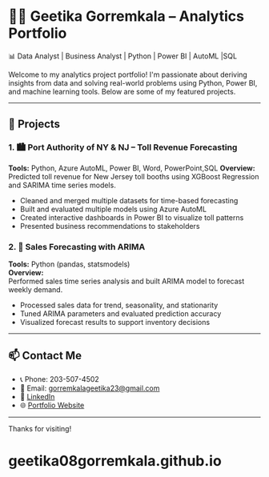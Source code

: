 # 👩‍💻 Geetika Gorremkala – Analytics Portfolio

📊 Data Analyst | Business Analyst | Python | Power BI | AutoML |SQL

Welcome to my analytics project portfolio! I'm passionate about deriving insights from data and solving real-world problems using Python, Power BI, and machine learning tools. Below are some of my featured projects.

---

## 🔷 Projects

### 1. 🏙️ Port Authority of NY & NJ – Toll Revenue Forecasting

**Tools:** Python, Azure AutoML, Power BI, Word, PowerPoint,SQL 
**Overview:**  
Predicted toll revenue for New Jersey toll booths using XGBoost Regression and SARIMA time series models.  
- Cleaned and merged multiple datasets for time-based forecasting  
- Built and evaluated multiple models using Azure AutoML  
- Created interactive dashboards in Power BI to visualize toll patterns  
- Presented business recommendations to stakeholders

### 2. 🛒 Sales Forecasting with ARIMA

**Tools:** Python (pandas, statsmodels)  
**Overview:**  
Performed sales time series analysis and built ARIMA model to forecast weekly demand.  
- Processed sales data for trend, seasonality, and stationarity  
- Tuned ARIMA parameters and evaluated prediction accuracy  
- Visualized forecast results to support inventory decisions

---

## 📫 Contact Me

- 📞 Phone: 203-507-4502  
- 📧 Email: gorremkalageetika23@gmail.com  
- 🔗 [LinkedIn](https://www.linkedin.com/in/gorremkala-geetika-bb972b23a)  
- 🌐 [Portfolio Website](https://geetika08gorremkala.github.io/analytics-portfolio/)

---

Thanks for visiting!
# geetika08gorremkala.github.io
